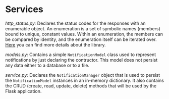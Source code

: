 Services
========

*http_status.py:*
Declares the status codes for the responses with an enumerable object.
An enumeration is a set of symbolic names (members) bound to unique, constant values. Within an enumeration, the members can be compared by identity, and the enumeration itself can be iterated over. [Here](https://docs.python.org/3/library/enum.html) you can find more details about the library.

*models.py:*
Contains a simple `NotificationModel` class used to represent notifications by just declaring the contructor. This model does not persist any data either to a database or to a file.

*service.py:*
Declares the `NotificationManager` object that is used to persist the `NotificationModel` instances in an in-memory dictionary. It also contains the CRUD (create, read, update, delete) methods that will be used by the Flask application.



